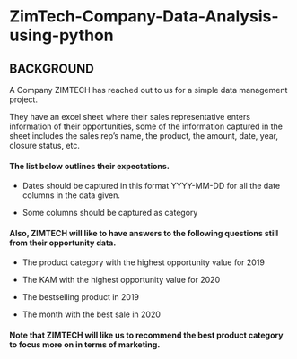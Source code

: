 # ZimTech-Company-Data-Analysis-using-python

## BACKGROUND
A Company ZIMTECH has reached out to us for a simple data management project.

They have an excel sheet where their sales representative enters information of their opportunities, some of the information captured in the sheet includes the sales rep’s name, the product, the amount, date, year, closure status, etc.

#### The list below outlines their expectations.
* Dates should be captured in this format YYYY-MM-DD for all the date columns in the data given.

* Some columns should be captured as category

#### Also, ZIMTECH will like to have answers to the following questions still from their opportunity data.
* The product category with the highest opportunity value for 2019

* The KAM with the highest opportunity value for 2020

* The bestselling product in 2019

* The month with the best sale in 2020

#### Note that ZIMTECH will like us to recommend the best product category to focus more on in terms of marketing.
